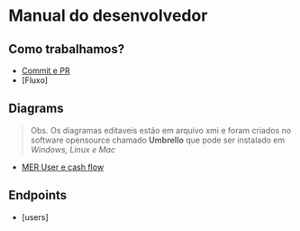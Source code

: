 # Manual do desenvolvedor

## Como trabalhamos?

* [Commit e PR](como_trabalhamos/commit.md)
* [Fluxo]

## Diagrams

> Obs. Os diagramas editaveis estão em arquivo xmi e foram criados no software opensource chamado **Umbrello** que pode ser instalado em *Windows, Linux e Mac* 
* [MER User e cash flow](diagramas/cash_flow.md)
## Endpoints

* [users]